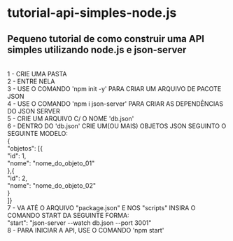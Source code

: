 # tutorial-api-simples-node.js
Pequeno tutorial de como construir uma API simples utilizando node.js e json-server
<br>
----
<br>
1 - CRIE UMA PASTA
<br>
2 - ENTRE NELA
<br>
3 - USE O COMANDO 'npm init -y' PARA CRIAR UM ARQUIVO DE PACOTE JSON
<br>
4 - USE O COMANDO 'npm i json-server' PARA CRIAR AS DEPENDÊNCIAS DO JSON SERVER
<br>
5 - CRIE UM ARQUIVO C/ O NOME 'db.json'
<br>
6 -  DENTRO DO 'db.json' CRIE UM(OU MAIS) OBJETOS JSON SEGUINTO O SEGUINTE MODELO:
<br>
{
<br>
	"objetos": [{
<br>
		"id": 1,
  <br>
		"nome": "nome_do_objeto_01"
  <br>
		},{
  <br>
		"id": 2,
  <br>
		"nome": "nome_do_objeto_02"
  <br>
		}
  <br>
]}
<br>
7 - VA ATÉ O ARQUIVO "package.json" E NOS "scripts" INSIRA O COMANDO START DA SEGUINTE FORMA:
<br>
	"start": "json-server --watch db.json --port 3001"
 <br>
8 - PARA INICIAR A API, USE O COMANDO 'npm start'

